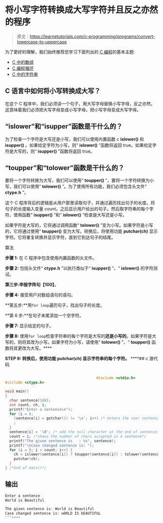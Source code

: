 # 将小写字符转换成大写字符并且反之亦然的程序

> 原文：<https://learnetutorials.com/c-programming/programs/convert-lowercase-to-uppercase>

为了更好的理解，我们始终推荐您学习下面列出的 [C 编程](../ "C programming")的基本主题:

*   [C 中的数组](../../c-programming/array)
*   [C 编程循环](../../c-programming/loops "C programming loops")
*   [C 中的字符串](../../c-programming/strings)

## C 语言中如何将小写转换成大写？

在这个 C 程序中，我们必须读一个句子，用大写字母替换小写字母，反之亦然。这意味着我们必须把大写字母变成小写字母，把小写字母变成大写字母。

## “islower”和“isupper”函数是干什么的？

为了检查一个字符是大写还是小写，我们可以使用内置函数 c **islower()** 和 **isupper()** 。如果给定字符为小写，则“ **islower()** ”函数将返回 true。如果给定字符是大写的，则“ **isupper()** ”函数将返回 true。

## “toupper”和“tolower”函数是干什么的？

要将一个字符转换为大写，我们可以使用“ **toupper()** ”，要将一个字符转换为小写，我们可以使用“ **tolower()** ”。为了使用所有功能，我们必须包含头文件“ **ctype.h** ”。

这个 C 程序背后的逻辑是从用户那里读取句子，并通过遍历找出句子的长度。将句子的长度输入变量 count。之后显示用户给出的句子。然后取字符串的每个字符，使用函数“ **isupper()** ”和“ **islower()** ”检查是大写还是小写。

如果字符是大写的，它将通过调用函数“ **tolower()** ”变为小写。如果字符是小写的，它将通过使用“ **toupper()** 变为大写。转换后，将使用功能 **putchar(ch)** 显示字符。它将重复转换并显示字符，直到它到达句子的结尾。

算法

**步骤 1:** 在 C 程序中包含使用内置函数的头文件。

**步骤 2:** 包括头文件“ **ctype.h** ”以执行类似于“ **isupper()** ”、“ **islower()** 的字符测试。

**第三步:**申报字阵**句【100】**。

**步骤 4:** 接受用户对数组语句的语句。

**第五步:**用`for loop`遍历句子，找出句子的长度。

**第 6 步:**在句子末尾添加一个空字符。

**步骤 7:** 显示给定的句子。

**步骤 8:** 使用`for loop`检查字符串的每个字符是大写的**还是小写的**。如果字符是大写的，则将其改为小写。如果字符为小写，请使用“ **tolower()** ”、“ **toupper()** 函数将其更改为大写。****

 ******STEP 9:** 转换后，使用功能 **putchar(ch)** 显示字符串的每个字符。****  ****## c 源代码

```c

                                          #include <stdio.h>
#include <ctype.h>

void main()
{
  char sentence[100];
  int count, ch, i;
  printf("Enter a sentence\n");
  for (i = 0;
    (sentence[i] = getchar()) != '\n'; i++) /* enters the user sentence to change the case*/ {
    ;
  }
  sentence[i] = '\0'; /* add the null character at the end of sentence */
  count = i; /*shows the number of chars accepted in a sentence*/
  printf("The given sentence is   : %s", sentence);
  printf("\nCase changed sentence is: ");
  for (i = 0; i < count; i++) {
    ch = islower(sentence[i]) ? toupper(sentence[i]) : tolower(sentence[i]); /* check each letter of sentence using islower function if it is lowercase use toupper function to change it to uppercase else use tolower function to change uppercase to lowercase */
    putchar(ch);
  }
} /*End of main()*/

```

## 输出

```c
Enter a sentence
World is Beautiful

The given sentence is: World is Beautiful
Case changed sentence is: wORLD IS bEAUTIFUL
```****